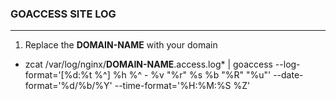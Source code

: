 ### GOACCESS SITE LOG
---

1. Replace the **DOMAIN-NAME** with your domain

  * zcat /var/log/nginx/**DOMAIN-NAME**.access.log* | goaccess --log-format='[%d:%t %^] %h %^ - %v "%r" %s %b "%R" "%u"' --date-format='%d/%b/%Y' --time-format='%H:%M:%S %Z'
